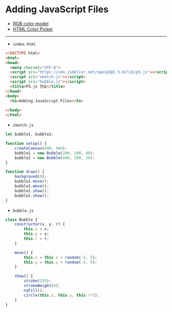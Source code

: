 # Adding JavaScript Files

- [RGB color model](https://en.wikipedia.org/wiki/RGB_color_model)
- [HTML Color Picker](https://www.w3schools.com/colors/colors_picker.asp)

---

- `index.html`

```html
<!DOCTYPE html>
<html>
<head>
  <meta charset="UTF-8">
  <script src="https://cdn.jsdelivr.net/npm/p5@1.5.0/lib/p5.js"></script>
  <script src="sketch.js"></script>
  <script src="bubble.js"></script>
  <title>P5.js 연습</title>
</head>
<body>
  <h1>Adding JavaScript Files</h1>
  
</body>
</html>
```


- `sketch.js`

```javascript
let bubble1, bubble2;

function setup() {
    createCanvas(600, 400);
    bubble1 = new Bubble(200, 200, 40);
    bubble2 = new Bubble(400, 200, 20);
}

function draw() {
    background(0);
    bubble1.move();
    bubble2.move();
    bubble1.show();    
    bubble2.show();    
}
```

- `bubble.js`

```javascript
class Bubble {
    constructor(x, y, r) {
        this.x = x;
        this.y = y;
        this.r = r;
    }

    move() {
        this.x = this.x + random(-5, 5);
        this.y = this.y + random(-5, 5);
    }

    show() {
        stroke(255);
        strokeWeight(4);
        noFill();
        circle(this.x, this.y, this.r*2);
    }
}
```
